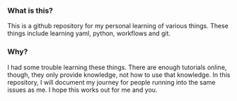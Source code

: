 ### What is this?
This is a github repository for my personal learning of various things.
These things include learning yaml, python, workflows and git.

### Why?
I had some trouble learning these things. There are enough tutorials online, though, they only provide knowledge, not how to use that knowledge.
In this repository, I will document my journey for people running into the same issues as me.
I hope this works out for me and you.
